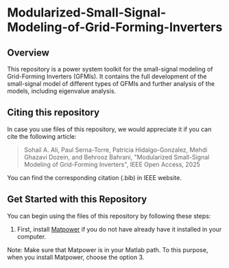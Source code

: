 # Modularized-Small-Signal-Modeling-of-Grid-Forming-Inverters


## Overview

This repository is a power system toolkit for the small-signal modeling of Grid-Forming Inverters (GFMIs). 
It contains the full development of the small-signal model of different types of GFMIs and further analysis
of the models, including eigenvalue analysis. 

## Citing this repository

In case you use files of this repository, we would appreciate it if you can cite the following article:

> Sohail A. Ali, Paul Serna-Torre, Patricia Hidalgo-Gonzalez, Mehdi Ghazavi Dozein, and Behrooz Bahrani, 
"Modularized Small-Signal Modeling of Grid-Forming Inverters", IEEE Open Access, 2025

You can find the corresponding citation (.bib) in IEEE website.

## Get Started with this Repository

You can begin using the files of this repository by following these steps:

1. First, install [Matpower](https://matpower.org/) if you do not have already have it installed in your computer. 

Note: Make sure that Matpower is in your Matlab path. To this purpose, when you install Matpower, choose the option 3.



